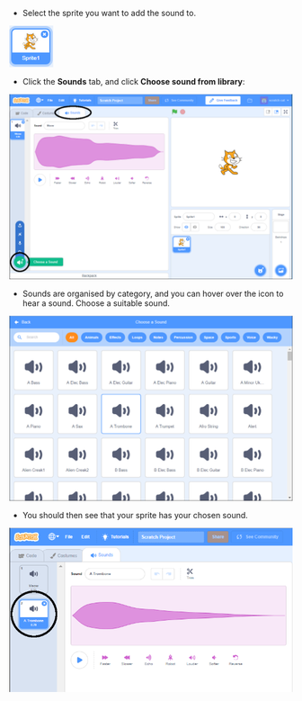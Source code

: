 + Select the sprite you want to add the sound to.

![sprite](images/sprite-select.png)

+ Click the __Sounds__ tab, and click __Choose sound from library__:

![sounds and choose from library highlight](images/import-sound.png)

+ Sounds are organised by category, and you can hover over the icon to hear a sound. Choose a suitable sound.

![menu of sounds](images/choose-sound.png)

+ You should then see that your sprite has your chosen sound.

![new sound shown against the sprite](images/sound-imported.png)
